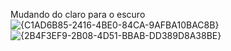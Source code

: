 Mudando do claro para o escuro 
![{C1AD6B85-2416-4BE0-84CA-9AFBA10BAC8B}](https://github.com/user-attachments/assets/70e4dccb-97d6-4fa1-aa94-9e4ebefe4161)
![{2B4F3EF9-2B08-4D51-BBAB-DD389D8A38BE}](https://github.com/user-attachments/assets/b15490e2-2716-48e4-8563-8dfefea02a84)



